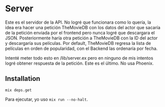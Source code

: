 # Server

Este es el servidor de la API. No logré que funcionara como lo quería, la idea era hacer una petición TheMovieDB con los datos del actor que sacaría de la petición enviada por el frontend pero nunca logré que descargara el JSON. Posteriormente haría otra petición a TheMovieDB con la ID del actor y descargaría sus películas. Por default, TheMovieDB regresa la lista de películas en orden de popularidad, con el Backend las ordenaría por fecha.

Intenté meter todo esto en /lib/server.ex pero en ninguno de mis intentos logré obtener respuesta de la petición. Este es el último.
No usa Phoenix.


## Installation

`mix deps.get`

Para ejecutar, yo uso `mix run --no-halt`.
